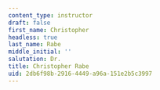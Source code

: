 ```yaml
---
content_type: instructor
draft: false
first_name: Christopher
headless: true
last_name: Rabe
middle_initial: ''
salutation: Dr.
title: Christopher Rabe
uid: 2db6f98b-2916-4449-a96a-151e2b5c3997
---
```

